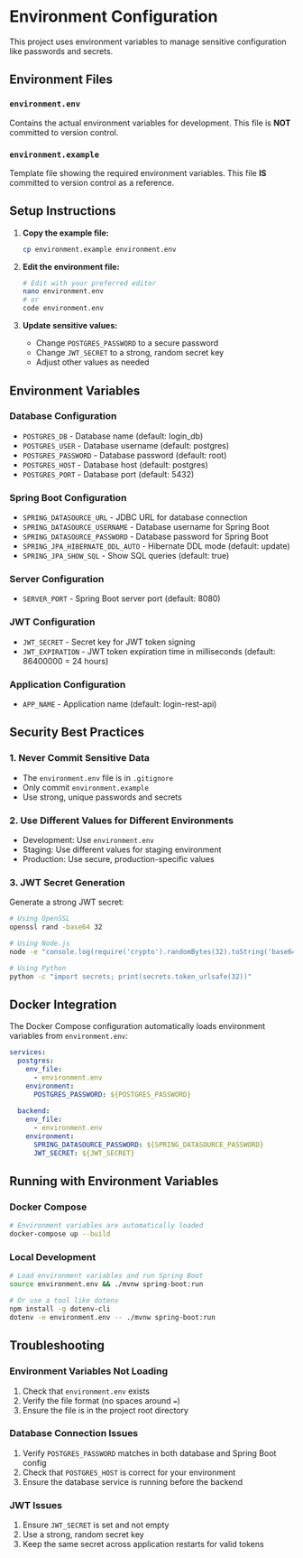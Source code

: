 # Environment Configuration

This project uses environment variables to manage sensitive configuration like passwords and secrets.

## Environment Files

### `environment.env`
Contains the actual environment variables for development. This file is **NOT** committed to version control.

### `environment.example`
Template file showing the required environment variables. This file **IS** committed to version control as a reference.

## Setup Instructions

1. **Copy the example file:**
   ```bash
   cp environment.example environment.env
   ```

2. **Edit the environment file:**
   ```bash
   # Edit with your preferred editor
   nano environment.env
   # or
   code environment.env
   ```

3. **Update sensitive values:**
   - Change `POSTGRES_PASSWORD` to a secure password
   - Change `JWT_SECRET` to a strong, random secret key
   - Adjust other values as needed

## Environment Variables

### Database Configuration
- `POSTGRES_DB` - Database name (default: login_db)
- `POSTGRES_USER` - Database username (default: postgres)
- `POSTGRES_PASSWORD` - Database password (default: root)
- `POSTGRES_HOST` - Database host (default: postgres)
- `POSTGRES_PORT` - Database port (default: 5432)

### Spring Boot Configuration
- `SPRING_DATASOURCE_URL` - JDBC URL for database connection
- `SPRING_DATASOURCE_USERNAME` - Database username for Spring Boot
- `SPRING_DATASOURCE_PASSWORD` - Database password for Spring Boot
- `SPRING_JPA_HIBERNATE_DDL_AUTO` - Hibernate DDL mode (default: update)
- `SPRING_JPA_SHOW_SQL` - Show SQL queries (default: true)

### Server Configuration
- `SERVER_PORT` - Spring Boot server port (default: 8080)

### JWT Configuration
- `JWT_SECRET` - Secret key for JWT token signing
- `JWT_EXPIRATION` - JWT token expiration time in milliseconds (default: 86400000 = 24 hours)

### Application Configuration
- `APP_NAME` - Application name (default: login-rest-api)

## Security Best Practices

### 1. Never Commit Sensitive Data
- The `environment.env` file is in `.gitignore`
- Only commit `environment.example`
- Use strong, unique passwords and secrets

### 2. Use Different Values for Different Environments
- Development: Use `environment.env`
- Staging: Use different values for staging environment
- Production: Use secure, production-specific values

### 3. JWT Secret Generation
Generate a strong JWT secret:
```bash
# Using OpenSSL
openssl rand -base64 32

# Using Node.js
node -e "console.log(require('crypto').randomBytes(32).toString('base64'))"

# Using Python
python -c "import secrets; print(secrets.token_urlsafe(32))"
```

## Docker Integration

The Docker Compose configuration automatically loads environment variables from `environment.env`:

```yaml
services:
  postgres:
    env_file:
      - environment.env
    environment:
      POSTGRES_PASSWORD: ${POSTGRES_PASSWORD}
  
  backend:
    env_file:
      - environment.env
    environment:
      SPRING_DATASOURCE_PASSWORD: ${SPRING_DATASOURCE_PASSWORD}
      JWT_SECRET: ${JWT_SECRET}
```

## Running with Environment Variables

### Docker Compose
```bash
# Environment variables are automatically loaded
docker-compose up --build
```

### Local Development
```bash
# Load environment variables and run Spring Boot
source environment.env && ./mvnw spring-boot:run

# Or use a tool like dotenv
npm install -g dotenv-cli
dotenv -e environment.env -- ./mvnw spring-boot:run
```

## Troubleshooting

### Environment Variables Not Loading
1. Check that `environment.env` exists
2. Verify the file format (no spaces around `=`)
3. Ensure the file is in the project root directory

### Database Connection Issues
1. Verify `POSTGRES_PASSWORD` matches in both database and Spring Boot config
2. Check that `POSTGRES_HOST` is correct for your environment
3. Ensure the database service is running before the backend

### JWT Issues
1. Ensure `JWT_SECRET` is set and not empty
2. Use a strong, random secret key
3. Keep the same secret across application restarts for valid tokens
